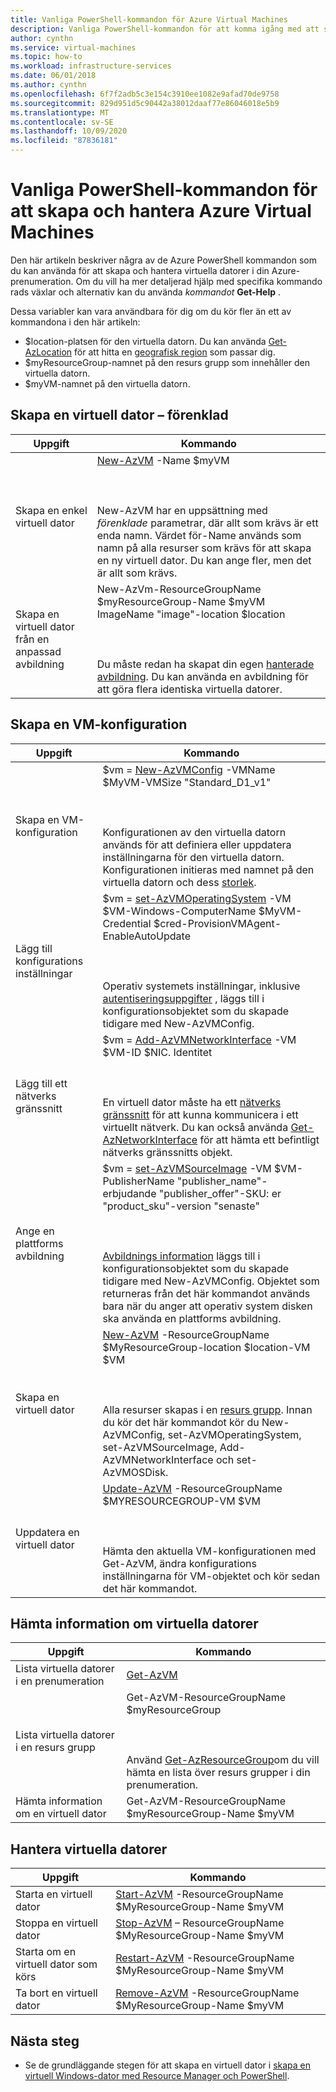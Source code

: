 ```yaml
---
title: Vanliga PowerShell-kommandon för Azure Virtual Machines
description: Vanliga PowerShell-kommandon för att komma igång med att skapa och hantera virtuella datorer i Azure.
author: cynthn
ms.service: virtual-machines
ms.topic: how-to
ms.workload: infrastructure-services
ms.date: 06/01/2018
ms.author: cynthn
ms.openlocfilehash: 6f7f2adb5c3e154c3910ee1082e9afad70de9758
ms.sourcegitcommit: 829d951d5c90442a38012daaf77e86046018e5b9
ms.translationtype: MT
ms.contentlocale: sv-SE
ms.lasthandoff: 10/09/2020
ms.locfileid: "87836181"
---
```

# <a name="common-powershell-commands-for-creating-and-managing-azure-virtual-machines"></a>Vanliga PowerShell-kommandon för att skapa och hantera Azure Virtual Machines

Den här artikeln beskriver några av de Azure PowerShell kommandon som du kan använda för att skapa och hantera virtuella datorer i din Azure-prenumeration.  Om du vill ha mer detaljerad hjälp med specifika kommando rads växlar och alternativ kan du använda *kommandot* **Get-Help** .

 

Dessa variabler kan vara användbara för dig om du kör fler än ett av kommandona i den här artikeln:

- $location-platsen för den virtuella datorn. Du kan använda [Get-AzLocation](/powershell/module/az.resources/get-azlocation) för att hitta en [geografisk region](https://azure.microsoft.com/regions/) som passar dig.
- $myResourceGroup-namnet på den resurs grupp som innehåller den virtuella datorn.
- $myVM-namnet på den virtuella datorn.

## <a name="create-a-vm---simplified"></a>Skapa en virtuell dator – förenklad

| Uppgift | Kommando |
| ---- | ------- |
| Skapa en enkel virtuell dator | [New-AzVM](/powershell/module/az.compute/new-azvm) -Name $myVM <BR></BR><BR></BR> New-AzVM har en uppsättning med *förenklade* parametrar, där allt som krävs är ett enda namn. Värdet för-Name används som namn på alla resurser som krävs för att skapa en ny virtuell dator. Du kan ange fler, men det är allt som krävs.|
| Skapa en virtuell dator från en anpassad avbildning | New-AzVm-ResourceGroupName $myResourceGroup-Name $myVM ImageName "image"-location $location  <BR></BR><BR></BR>Du måste redan ha skapat din egen [hanterade avbildning](capture-image-resource.md). Du kan använda en avbildning för att göra flera identiska virtuella datorer. |



## <a name="create-a-vm-configuration"></a>Skapa en VM-konfiguration

| Uppgift | Kommando |
| ---- | ------- |
| Skapa en VM-konfiguration |$vm = [New-AzVMConfig](/powershell/module/az.compute/new-azvmconfig) -VMName $MyVM-VMSize "Standard_D1_v1"<BR></BR><BR></BR>Konfigurationen av den virtuella datorn används för att definiera eller uppdatera inställningarna för den virtuella datorn. Konfigurationen initieras med namnet på den virtuella datorn och dess [storlek](../sizes.md?toc=%2fazure%2fvirtual-machines%2fwindows%2ftoc.json). |
| Lägg till konfigurations inställningar |$vm = [set-AzVMOperatingSystem](/powershell/module/az.compute/set-azvmoperatingsystem) -VM $VM-Windows-ComputerName $MyVM-Credential $cred-ProvisionVMAgent-EnableAutoUpdate<BR></BR><BR></BR>Operativ systemets inställningar, inklusive [autentiseringsuppgifter](/powershell/module/microsoft.powershell.security/get-credential?view=powershell-5.1) , läggs till i konfigurationsobjektet som du skapade tidigare med New-AzVMConfig. |
| Lägg till ett nätverks gränssnitt |$vm = [Add-AzVMNetworkInterface](/powershell/module/az.compute/add-azvmnetworkinterface) -VM $VM-ID $NIC. Identitet<BR></BR><BR></BR>En virtuell dator måste ha ett [nätverks gränssnitt](./quick-create-powershell.md?toc=/azure/virtual-machines/windows/toc.json) för att kunna kommunicera i ett virtuellt nätverk. Du kan också använda [Get-AzNetworkInterface](/powershell/module/az.compute/add-azvmnetworkinterface) för att hämta ett befintligt nätverks gränssnitts objekt. |
| Ange en plattforms avbildning |$vm = [set-AzVMSourceImage](/powershell/module/az.compute/set-azvmsourceimage) -VM $VM-PublisherName "publisher_name"-erbjudande "publisher_offer"-SKU: er "product_sku"-version "senaste"<BR></BR><BR></BR>[Avbildnings information](cli-ps-findimage.md?toc=%2fazure%2fvirtual-machines%2fwindows%2ftoc.json) läggs till i konfigurationsobjektet som du skapade tidigare med New-AzVMConfig. Objektet som returneras från det här kommandot används bara när du anger att operativ system disken ska använda en plattforms avbildning. |
| Skapa en virtuell dator |[New-AzVM](/powershell/module/az.compute/new-azvm) -ResourceGroupName $MyResourceGroup-location $location-VM $VM<BR></BR><BR></BR>Alla resurser skapas i en [resurs grupp](../../azure-resource-manager/management/manage-resource-groups-powershell.md). Innan du kör det här kommandot kör du New-AzVMConfig, set-AzVMOperatingSystem, set-AzVMSourceImage, Add-AzVMNetworkInterface och set-AzVMOSDisk. |
| Uppdatera en virtuell dator |[Update-AzVM](/powershell/module/az.compute/update-azvm) -ResourceGroupName $MYRESOURCEGROUP-VM $VM<BR></BR><BR></BR>Hämta den aktuella VM-konfigurationen med Get-AzVM, ändra konfigurations inställningarna för VM-objektet och kör sedan det här kommandot. |

## <a name="get-information-about-vms"></a>Hämta information om virtuella datorer

| Uppgift | Kommando |
| ---- | ------- |
| Lista virtuella datorer i en prenumeration |[Get-AzVM](/powershell/module/az.compute/get-azvm) |
| Lista virtuella datorer i en resurs grupp |Get-AzVM-ResourceGroupName $myResourceGroup<BR></BR><BR></BR>Använd [Get-AzResourceGroup](/powershell/module/az.resources/get-azresourcegroup)om du vill hämta en lista över resurs grupper i din prenumeration. |
| Hämta information om en virtuell dator |Get-AzVM-ResourceGroupName $myResourceGroup-Name $myVM |

## <a name="manage-vms"></a>Hantera virtuella datorer
| Uppgift | Kommando |
| --- | --- |
| Starta en virtuell dator |[Start-AzVM](/powershell/module/az.compute/start-azvm) -ResourceGroupName $MyResourceGroup-Name $myVM |
| Stoppa en virtuell dator |[Stop-AzVM](/powershell/module/az.compute/stop-azvm) – ResourceGroupName $MyResourceGroup-Name $myVM |
| Starta om en virtuell dator som körs |[Restart-AzVM](/powershell/module/az.compute/restart-azvm) -ResourceGroupName $MyResourceGroup-Name $myVM |
| Ta bort en virtuell dator |[Remove-AzVM](/powershell/module/az.compute/remove-azvm) -ResourceGroupName $MyResourceGroup-Name $myVM |


## <a name="next-steps"></a>Nästa steg
* Se de grundläggande stegen för att skapa en virtuell dator i [skapa en virtuell Windows-dator med Resource Manager och PowerShell](./quick-create-powershell.md?toc=/azure/virtual-machines/windows/toc.json).